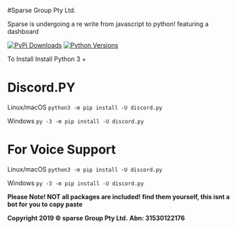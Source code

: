 #Sparse Group Pty Ltd. 

Sparse is undergoing a re write from javascript to python! featuring a dashboard

[![PyPi Downloads](http://pepy.tech/badge/yt2mp3)](http://pepy.tech/project/yt2mp3)
[![Python Versions](https://img.shields.io/pypi/pyversions/yt2mp3.svg)](https://pypi.python.org/pypi/yt2mp3/)

To Install
Install Python 3 + 

# Discord.PY

 Linux/macOS
`python3 -m pip install -U discord.py`

 Windows
`py -3 -m pip install -U discord.py`

 # For Voice Support 

Linux/macOS
`python3 -m pip install -U discord.py`

Windows
`py -3 -m pip install -U discord.py`

**Please Note! NOT all packages are included! find them yourself, this isnt a bot for you to copy paste**

**Copyright 2019 © sparse Group Pty Ltd.**
**Abn: 31530122176**

